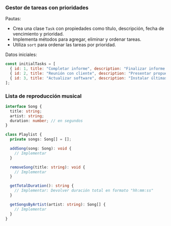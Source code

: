 ### Gestor de tareas con prioridades

Pautas:
- Crea una clase `Task` con propiedades como título, descripción, fecha de vencimiento y prioridad.
- Implementa métodos para agregar, eliminar y ordenar tareas.
- Utiliza `sort` para ordenar las tareas por prioridad.

Datos iniciales:

```javascript
const initialTasks = [
  { id: 1, title: "Completar informe", description: "Finalizar informe trimestral", dueDate: "2024-03-15", priority: 2 },
  { id: 2, title: "Reunión con cliente", description: "Presentar propuesta de proyecto", dueDate: "2024-03-10", priority: 1 },
  { id: 3, title: "Actualizar software", description: "Instalar últimas actualizaciones", dueDate: "2024-03-20", priority: 3 }
];
```

### Lista de reproducción musical

```typescript
interface Song {
  title: string;
  artist: string;
  duration: number; // en segundos
}

class Playlist {
  private songs: Song[] = [];

  addSong(song: Song): void {
    // Implementar
  }

  removeSong(title: string): void {
    // Implementar
  }

  getTotalDuration(): string {
    // Implementar: Devolver duración total en formato "hh:mm:ss"
  }

  getSongsByArtist(artist: string): Song[] {
    // Implementar
  }
}


